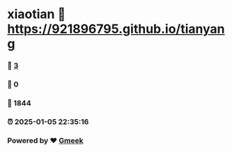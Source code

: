 # xiaotian :link: https://921896795.github.io/tianyang 
### :page_facing_up: [3](https://921896795.github.io/tianyang/tag.html) 
### :speech_balloon: 0 
### :hibiscus: 1844 
### :alarm_clock: 2025-01-05 22:35:16 
### Powered by :heart: [Gmeek](https://github.com/Meekdai/Gmeek)
